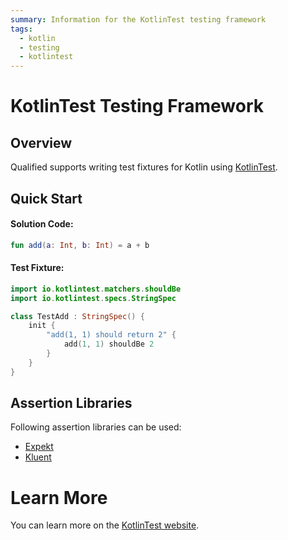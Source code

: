 ```yaml
---
summary: Information for the KotlinTest testing framework
tags:
  - kotlin
  - testing
  - kotlintest
---
```


# KotlinTest Testing Framework

## Overview

Qualified supports writing test fixtures for Kotlin using [KotlinTest][1].

## Quick Start

#### Solution Code:

```kotlin
fun add(a: Int, b: Int) = a + b
```

#### Test Fixture:

```kotlin
import io.kotlintest.matchers.shouldBe
import io.kotlintest.specs.StringSpec

class TestAdd : StringSpec() {
    init {
        "add(1, 1) should return 2" {
            add(1, 1) shouldBe 2
        }
    }
}
```

## Assertion Libraries

Following assertion libraries can be used:

- [Expekt](https://winterbe.github.io/expekt/)
- [Kluent](https://markusamshove.github.io/Kluent/)


# Learn More

You can learn more on the [KotlinTest website][1].

[1]: https://github.com/kotlintest/kotlintest
